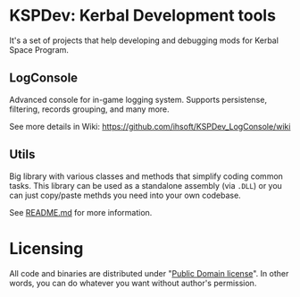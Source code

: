 # KSPDev: Kerbal Development tools

It's a set of projects that help developing and debugging mods for Kerbal Space Program.

## LogConsole

Advanced console for in-game logging system. Supports persistense, filtering, records grouping, and
many more.

See more details in Wiki: https://github.com/ihsoft/KSPDev_LogConsole/wiki

## Utils

Big library with various classes and methods that simplify coding common tasks. This library can be
used as a standalone assembly (via `.DLL`) or you can just copy/paste methds you need into your own
codebase.

See [README.md](https://github.com/ihsoft/KSPDev/tree/master/Sources/Utils/README.md) for more
information.

# Licensing

All code and binaries are distributed under
"[Public Domain license](https://en.wikipedia.org/wiki/Public_domain)". In other words, you can do
whatever you want without author's permission.
